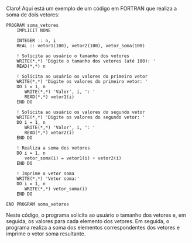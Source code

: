 Claro! Aqui está um exemplo de um código em FORTRAN que realiza a soma de dois vetores:

```
PROGRAM soma_vetores
    IMPLICIT NONE
    
    INTEGER :: n, i
    REAL :: vetor1(100), vetor2(100), vetor_soma(100)
    
    ! Solicita ao usuário o tamanho dos vetores
    WRITE(*,*) 'Digite o tamanho dos vetores (até 100): '
    READ(*,*) n
    
    ! Solicita ao usuário os valores do primeiro vetor
    WRITE(*,*) 'Digite os valores do primeiro vetor: '
    DO i = 1, n
       WRITE(*,*) 'Valor', i, ': '
       READ(*,*) vetor1(i)
    END DO
    
    ! Solicita ao usuário os valores do segundo vetor
    WRITE(*,*) 'Digite os valores do segundo vetor: '
    DO i = 1, n
       WRITE(*,*) 'Valor', i, ': '
       READ(*,*) vetor2(i)
    END DO
    
    ! Realiza a soma dos vetores
    DO i = 1, n
       vetor_soma(i) = vetor1(i) + vetor2(i)
    END DO
    
    ! Imprime o vetor soma
    WRITE(*,*) 'Vetor soma:'
    DO i = 1, n
       WRITE(*,*) vetor_soma(i)
    END DO
    
END PROGRAM soma_vetores
```

Neste código, o programa solicita ao usuário o tamanho dos vetores e, em seguida, os valores para cada elemento dos vetores. Em seguida, o programa realiza a soma dos elementos correspondentes dos vetores e imprime o vetor soma resultante.